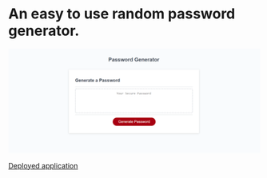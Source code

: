 # An easy to use random password generator.

![A screenshot of the deployed app](./passgen.png)

[Deployed application](https://alextheshire.github.io/password-generator/)